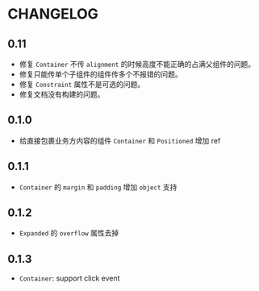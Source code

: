 # CHANGELOG

## 0.11

+ 修复 `Container` 不传 `alignment` 的时候高度不能正确的占满父组件的问题。
+ 修复只能传单个子组件的组件传多个不报错的问题。
+ 修复 `Constraint` 属性不是可选的问题。
+ 修复文档没有构建的问题。

## 0.1.0

+ 给直接包裹业务方内容的组件 `Container` 和 `Positioned` 增加 ref

## 0.1.1

+ `Container` 的 `margin` 和 `padding` 增加 `object` 支持

## 0.1.2

+ `Expanded` 的 `overflow` 属性去掉

## 0.1.3

+ `Container`: support click event
 